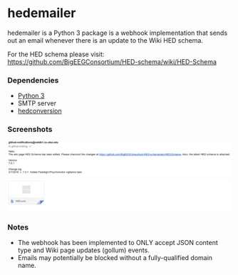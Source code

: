 # hedemailer

hedemailer is a Python 3 package is a webhook implementation that sends out an email whenever there is an update to the Wiki HED schema. 

For the HED schema please visit: <https://github.com/BigEEGConsortium/HED-schema/wiki/HED-Schema>

### Dependencies

* [Python 3](https://www.python.org/downloads/)
* SMTP server
* [hedconversion](../hedconversion)

### Screenshots

![Email example](hedemailer-email.png)

### Notes
* The webhook has been implemented to ONLY accept JSON content type and Wiki page updates (gollum) events. 
* Emails may potentially be blocked without a fully-qualified domain name.  
